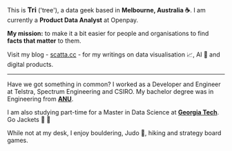 <!--
**tri47/tri47** is a ✨ _special_ ✨ repository because its `README.md` (this file) appears on your GitHub profile.
**Hey, hey.**
Here are some ideas to get you started:

- 🔭 I’m currently working on ...
- 🌱 I’m currently learning ...
- 👯 I’m looking to collaborate on ...
- 🤔 I’m looking for help with ...
- 💬 Ask me about ...
- 📫 How to reach me: ...
- 😄 Pronouns: ...
- ⚡ Fun fact: ...
-->
<!--
<br>

![](https://raw.githubusercontent.com/tri47/tri47/master/Tri_github.png)
<br>
-->
This is <span class="red-text" style="font-size: 16px"> **Tri**</span> ('tree'), a data geek based in <span class="red-text">**Melbourne, Australia :coffee:**</span>. I am currently a <span class="red-text">**Product Data Analyst**</span> at Openpay.

**My mission:** to make it a bit easier for people and organisations to find <span class="red-text">**facts that matter**</span> to them.

Visit my blog - [scatta.cc](https://www.scatta.cc) - for my writings on data visualisation :chart_with_upwards_trend:, AI :robot: and digital products.

---
Have we got something in common? I worked as a Developer and Engineer at Telstra, Spectrum Engineering and CSIRO. My bachelor degree was in Engineering from [**ANU**](https://www.anu.edu.au/).

I am also studying part-time for a Master in Data Science at [**Georgia Tech**](https://www.gatech.edu/). Go Jackets :honeybee: :honeybee:

While not at my desk, I enjoy bouldering, Judo :muscle:, hiking and strategy board games.

